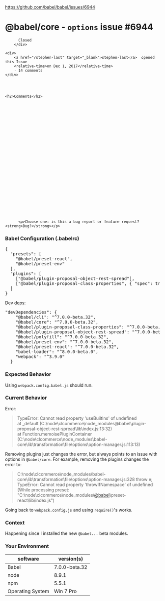 <a href="https://github.com/babel/babel/issues/6944">https://github.com/babel/babel/issues/6944</a><div id="articleHeader"><h1>              @babel/core - `options` issue            #6944    </h1></div>


  <div>
    <div>
        <div>
          
          Closed
        </div>
    
    <div>
        <a href="/stephen-last" target="_blank">stephen-last</a>  opened this Issue
        <relative-time>on Dec 1, 2017</relative-time>
        · 14 comments
    </div>
  



    <h2>Comments</h2>
    
      

      

        

          
            




            

  

    



    

      

  
    
      
          <p>Choose one: is this a bug report or feature request? <strong>Bug?</strong></p>
<h3>Babel Configuration (.babelrc)</h3>
<div><pre>{
  "presets": [
    "@babel/preset-react",
    "@babel/preset-env"
  ],
  "plugins": [
    ["@babel/plugin-proposal-object-rest-spread"],
    ["@babel/plugin-proposal-class-properties", { "spec": true }]
  ]
}</pre></div>
<p>Dev deps:</p>
<div><pre>"devDependencies": {
    "@babel/cli": "^7.0.0-beta.32",
    "@babel/core": "^7.0.0-beta.32",
    "@babel/plugin-proposal-class-properties": "^7.0.0-beta.32",
    "@babel/plugin-proposal-object-rest-spread": "^7.0.0-beta.32",
    "@babel/polyfill": "^7.0.0-beta.32",
    "@babel/preset-env": "^7.0.0-beta.32",
    "@babel/preset-react": "^7.0.0-beta.32",
    "babel-loader": "^8.0.0-beta.0",
    "webpack": "^3.9.0"
  }</pre></div>
<h3>Expected Behavior</h3>
<p>Using <code>webpack.config.babel.js</code> should run.</p>
<h3>Current Behavior</h3>
<p>Error:</p>
<blockquote>
<p>TypeError: Cannot read property 'useBuiltIns' of undefined<br />
at _default (C:\node\clcommerce\node_modules@babel\plugin-proposal-object-rest-spread\lib\index.js:13:32)<br />
at Function.memoisePluginContainer (C:\node\clcommerce\node_modules\babel-core\lib\transformation\file\options\option-manager.js:113:13)</p>
</blockquote>
<p>Removing plugins just changes the error, but always points to an issue with options in <code>@babel/core</code>. For example, removing the plugins changes the error to:</p>
<blockquote>
<p>C:\node\clcommerce\node_modules\babel-core\lib\transformation\file\options\option-manager.js:328 throw e;<br />
TypeError: Cannot read property 'throwIfNamespace' of undefined (While processing preset: "C:\node\clcommerce\node_modules\<a href="https://github.com/babel" target="_blank">@babel</a>\preset-react\lib\index.js")</p>
</blockquote>
<p>Going back to <code>webpack.config.js</code> and using <code>require()</code>'s works.</p>
<h3>Context</h3>
<p>Happening since I installed the new <code>@babel...</code> beta modules.</p>
<h3>Your Environment</h3>
<table>
<thead>
<tr>
<th>software</th>
<th>version(s)</th>
</tr>
</thead>
<tbody>
<tr>
<td>Babel</td>
<td>7.0.0-beta.32</td>
</tr>
<tr>
<td>node</td>
<td>8.9.1</td>
</tr>
<tr>
<td>npm</td>
<td>5.5.1</td>
</tr>
<tr>
<td>Operating System</td>
<td>Win 7 Pro</td>
</tr></tbody></table>
      